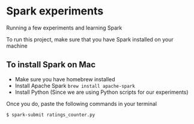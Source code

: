 # Spark experiments

Running a few experiments and learning Spark

To run this project, make sure that you have Spark installed on your machine

## To install Spark on Mac
* Make sure you have homebrew installed
* Install Apache Spark `brew install apache-spark`
* Install Python (Since we are using Python scripts for our experiments)

Once you do, paste the following commands in your terminal

```bash
$ spark-submit ratings_counter.py
```
